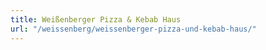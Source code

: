 ```yaml
---
title: Weißenberger Pizza & Kebab Haus
url: "/weissenberg/weissenberger-pizza-und-kebab-haus/"
---
```

